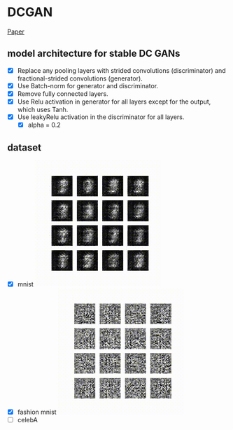 # DCGAN 
[Paper](https://arxiv.org/abs/1511.06434)

## model architecture for stable DC GANs 
- [x] Replace any pooling layers with strided convolutions (discriminator) and fractional-strided convolutions (generator).
- [x] Use Batch-norm for generator and discriminator.
- [x] Remove fully connected layers.
- [x] Use Relu activation in generator for all layers except for the output, which uses Tanh.
- [x] Use leakyRelu activation in the discriminator for all layers.
  - [x] alpha = 0.2

## dataset
- [x] mnist
![img](../imgs/dcgan-mnist.gif)
- [x] fashion mnist
![img](../imgs/dcgan-fashion.gif)
- [ ] celebA
